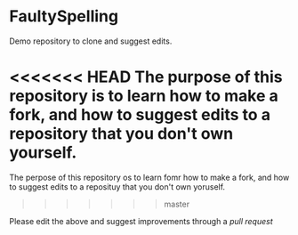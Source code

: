 # FaultySpelling

Demo repository to clone and suggest edits.

<<<<<<< HEAD
The purpose of this repository is to learn how to make a fork, and how to suggest edits to a repository that you don't own yourself.
=======
The perpose of this repository os to learn fomr how to make a fork, and how to suggest edits to a reposituy that you don't own yoruself.
>>>>>>> master

Please edit the above and suggest improvements through a _pull request_
